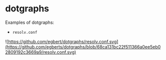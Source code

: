 # dotgraphs


Examples of dotgraphs:

   * `resolv.conf`

![https://github.com/egbert/dotgraphs/resolv.conf.svg](https://github.com/egberts/dotgraphs/blob/68ca131bc22f511366a0ee5eb02809192c3669a9/resolv.conf.svg)
